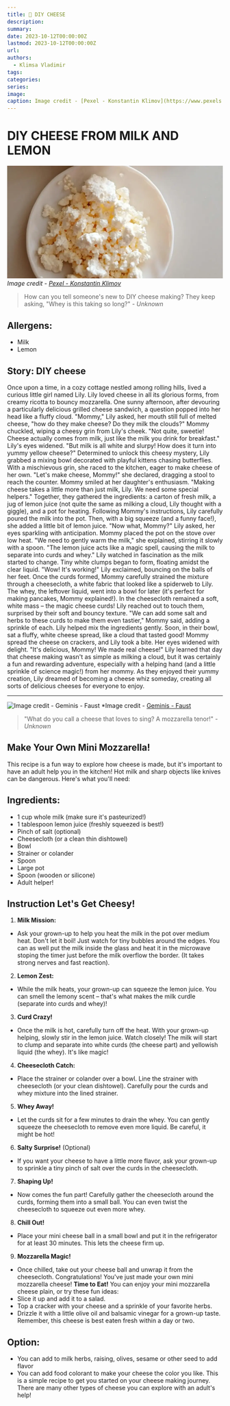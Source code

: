 ```yaml
---
title: 🧩 DIY CHEESE
description: 
summary: 
date: 2023-10-12T00:00:00Z
lastmod: 2023-10-12T00:00:00Z
url: 
authors:
  - Klimsa Vladimir
tags: 
categories: 
series: 
image: 
caption: Image credit - [Pexel - Konstantin Klimov](https://www.pexels.com/photo/cottage-cheese-on-plates-and-a-bowl-of-sour-cream-11281331/)
---
```

# DIY CHEESE FROM MILK AND LEMON
![Pexel - Konstantin Klimov](DIY%20CHEESE.md-20240622145611685.webp "Image credit - [Pexel - Konstantin Klimov](https://www.pexels.com/photo/cottage-cheese-on-plates-and-a-bowl-of-sour-cream-11281331/)")
*Image credit - [Pexel - Konstantin Klimov](https://www.pexels.com/photo/cottage-cheese-on-plates-and-a-bowl-of-sour-cream-11281331/)*
> How can you tell someone's new to DIY cheese making? They keep asking, "Whey is this taking so long?" - *Unknown*
## Allergens:
- Milk
- Lemon
## Story: DIY cheese
Once upon a time, in a cozy cottage nestled among rolling hills, lived a curious little girl named Lily. Lily loved cheese in all its glorious forms, from creamy ricotta to bouncy mozzarella. One sunny afternoon, after devouring a particularly delicious grilled cheese sandwich, a question popped into her head like a fluffy cloud.
"Mommy," Lily asked, her mouth still full of melted cheese, "how do they make cheese? Do they milk the clouds?"
Mommy chuckled, wiping a cheesy grin from Lily's cheek. "Not quite, sweetie! Cheese actually comes from milk, just like the milk you drink for breakfast."
Lily's eyes widened. "But milk is all white and slurpy! How does it turn into yummy yellow cheese?"
Determined to unlock this cheesy mystery, Lily grabbed a mixing bowl decorated with playful kittens chasing butterflies. With a mischievous grin, she raced to the kitchen, eager to make cheese of her own.
"Let's make cheese, Mommy!" she declared, dragging a stool to reach the counter.
Mommy smiled at her daughter's enthusiasm. "Making cheese takes a little more than just milk, Lily. We need some special helpers."
Together, they gathered the ingredients: a carton of fresh milk, a jug of lemon juice (not quite the same as milking a cloud, Lily thought with a giggle), and a pot for heating.
Following Mommy's instructions, Lily carefully poured the milk into the pot. Then, with a big squeeze (and a funny face!), she added a little bit of lemon juice.
"Now what, Mommy?" Lily asked, her eyes sparkling with anticipation.
Mommy placed the pot on the stove over low heat. "We need to gently warm the milk," she explained, stirring it slowly with a spoon. "The lemon juice acts like a magic spell, causing the milk to separate into curds and whey."
Lily watched in fascination as the milk started to change. Tiny white clumps began to form, floating amidst the clear liquid.
"Wow! It's working!" Lily exclaimed, bouncing on the balls of her feet.
Once the curds formed, Mommy carefully strained the mixture through a cheesecloth, a white fabric that looked like a spiderweb to Lily. The whey, the leftover liquid, went into a bowl for later (it's perfect for making pancakes, Mommy explained!).
In the cheesecloth remained a soft, white mass – the magic cheese curds! Lily reached out to touch them, surprised by their soft and bouncy texture.
"We can add some salt and herbs to these curds to make them even tastier," Mommy said, adding a sprinkle of each.
Lily helped mix the ingredients gently. Soon, in their bowl, sat a fluffy, white cheese spread, like a cloud that tasted good!
Mommy spread the cheese on crackers, and Lily took a bite. Her eyes widened with delight. "It's delicious, Mommy! We made real cheese!"
Lily learned that day that cheese making wasn't as simple as milking a cloud, but it was certainly a fun and rewarding adventure, especially with a helping hand (and a little sprinkle of science magic!) from her mommy. As they enjoyed their yummy creation, Lily dreamed of becoming a cheese whiz someday, creating all sorts of delicious cheeses for everyone to enjoy.

---

![Image credit - Geminis - Faust](cheese.webp "Image credit - [Geminis - Faust](https://lh3.googleusercontent.com/fife/ALs6j_F1tG2ShssCpLSusBpwGed6ND5ix3GCisALfOf5Pv9AzM5pi38QtNIa4owDMO95nQYG9Hi48fR6GAQZnLk3kAaa922ywxMqb-WyODvkuLKb2AU_pWyJ07YMM7-bg7V405Ze-11XS1Nb7ldCR1ZxfHBDhsmspbH1EwY-3PyJMgRrcCR3ACGjWV2k3DkK0teaeJT9J7WJe7rGDqfyBJA89V6IcIkmVjZqXy8wP247YuOdHPkTLGf0RmX9sBYmcapMEUV7FbMsg2AuMAnDDvOgbDVi8suTDbQK5V4o7m49GA3yQn65_Zcx6fDwMyb9T4ul2nvkIOdPsGiVrk85-4kfa2e04e1Al02E0dUykp4iIpyyu1FhfatVg3fe28So2A0QpF2pz0txJfNpXcbnY2StX_S1l-TBmRJYPkCV5wNlVPKx5Y6KKngLZv58j7SAsP3i82RFgqARc116eCUlybGnjtHQGCV-lfTam_3WPtUaaXT6FxQZ4qYKvgtfD4Kx--I0jPzmqe_IZsHtjknn15y6BrAtTfBI6_6GWQUhKgbths3xjDUCFALdtkx9cGwvXtXGj5Jk50SFEM6fYOi4E157HaIlIcl8gkzoI8GbdsBI8Mio4IMHEW5YIeOByxrGXxukdK7MbF7To5AUJqsa-GPBROvX6wt6DQz3mgsklvauhVD1SpmQW2XXgUTE-LT4YFjSD0Vxm8bu3MNX9uNNcYhMavneMPsTWxf-BA6cQb4q_vkR9V1eKiXUwyxrsUXoIvYI52XANCNJUAXLvS_qGoOzEWCOF49cm_gdqeWEucULkHjHAKQaNP7661v0z9lvVAqCcqszV1LpX8QhuOGgUAj0ruXPpw-MxfVTXmWYR0bl45m5PvyhMiLDPZsqFAiDPW5ty-no_K6yFYwlqiCdPB6Hh5FGlpHCbi67J8IswffMbf2wKA3MnMq-FYouM2FIQHIhj3fqqu-Kae0W-M8MzmEWzr8P5BCjJ7UUnlpJRSxOw9yZneDAFxe8Xu8a6qEN179kN6KyShPYP2oA-FoSXnyT-KKATh_4A7ycx15sF4HM2vytQGTAsIkSy1LKFzUtXORGi4YkZU-dJumErXV10-B5rYpkN0hD1YR2B0u1ZAbnFlR14Uf8vOseOTtWWn10pt-lYcvIq02pDFKvsxzEK2gz6AFPQazN63uqiMhsnXpg2osJW9xIhRC4bo55eDeLy6cVfbOWpfAdklc1YJwWZdTmsLMdPrZOit3FbrCDsWeAhq0sN6Rc12SxCLiYwpFL9irD4J_xcfOi2b0Q3IL4UigDOHJp1SH6xZEzcFA6WqsWKsSzCfuNlNBmEkElbJ_-fl6P4ul0OsJVh3edP8lyFk47N0JfGnZ-9OItWVJj28E0zNKlo0DmhO9f=s512)")
*Image credit - [Geminis - Faust](https://lh3.googleusercontent.com/fife/ALs6j_F1tG2ShssCpLSusBpwGed6ND5ix3GCisALfOf5Pv9AzM5pi38QtNIa4owDMO95nQYG9Hi48fR6GAQZnLk3kAaa922ywxMqb-WyODvkuLKb2AU_pWyJ07YMM7-bg7V405Ze-11XS1Nb7ldCR1ZxfHBDhsmspbH1EwY-3PyJMgRrcCR3ACGjWV2k3DkK0teaeJT9J7WJe7rGDqfyBJA89V6IcIkmVjZqXy8wP247YuOdHPkTLGf0RmX9sBYmcapMEUV7FbMsg2AuMAnDDvOgbDVi8suTDbQK5V4o7m49GA3yQn65_Zcx6fDwMyb9T4ul2nvkIOdPsGiVrk85-4kfa2e04e1Al02E0dUykp4iIpyyu1FhfatVg3fe28So2A0QpF2pz0txJfNpXcbnY2StX_S1l-TBmRJYPkCV5wNlVPKx5Y6KKngLZv58j7SAsP3i82RFgqARc116eCUlybGnjtHQGCV-lfTam_3WPtUaaXT6FxQZ4qYKvgtfD4Kx--I0jPzmqe_IZsHtjknn15y6BrAtTfBI6_6GWQUhKgbths3xjDUCFALdtkx9cGwvXtXGj5Jk50SFEM6fYOi4E157HaIlIcl8gkzoI8GbdsBI8Mio4IMHEW5YIeOByxrGXxukdK7MbF7To5AUJqsa-GPBROvX6wt6DQz3mgsklvauhVD1SpmQW2XXgUTE-LT4YFjSD0Vxm8bu3MNX9uNNcYhMavneMPsTWxf-BA6cQb4q_vkR9V1eKiXUwyxrsUXoIvYI52XANCNJUAXLvS_qGoOzEWCOF49cm_gdqeWEucULkHjHAKQaNP7661v0z9lvVAqCcqszV1LpX8QhuOGgUAj0ruXPpw-MxfVTXmWYR0bl45m5PvyhMiLDPZsqFAiDPW5ty-no_K6yFYwlqiCdPB6Hh5FGlpHCbi67J8IswffMbf2wKA3MnMq-FYouM2FIQHIhj3fqqu-Kae0W-M8MzmEWzr8P5BCjJ7UUnlpJRSxOw9yZneDAFxe8Xu8a6qEN179kN6KyShPYP2oA-FoSXnyT-KKATh_4A7ycx15sF4HM2vytQGTAsIkSy1LKFzUtXORGi4YkZU-dJumErXV10-B5rYpkN0hD1YR2B0u1ZAbnFlR14Uf8vOseOTtWWn10pt-lYcvIq02pDFKvsxzEK2gz6AFPQazN63uqiMhsnXpg2osJW9xIhRC4bo55eDeLy6cVfbOWpfAdklc1YJwWZdTmsLMdPrZOit3FbrCDsWeAhq0sN6Rc12SxCLiYwpFL9irD4J_xcfOi2b0Q3IL4UigDOHJp1SH6xZEzcFA6WqsWKsSzCfuNlNBmEkElbJ_-fl6P4ul0OsJVh3edP8lyFk47N0JfGnZ-9OItWVJj28E0zNKlo0DmhO9f=s512)
> "What do you call a cheese that loves to sing? A mozzarella tenor!" - *Unknown*
## Make Your Own Mini Mozzarella!
This recipe is a fun way to explore how cheese is made, but it's important to have an adult help you in the kitchen! Hot milk and sharp objects like knives can be dangerous.
Here's what you'll need:
## Ingredients:
* 1 cup whole milk (make sure it's pasteurized!)
* 1 tablespoon lemon juice (freshly squeezed is best!)
* Pinch of salt (optional)
* Cheesecloth (or a clean thin dishtowel)
* Bowl
* Strainer or colander
* Spoon
* Large pot
* Spoon (wooden or silicone)
* Adult helper!
## Instruction Let's Get Cheesy!
1. **Milk Mission:**
* Ask your grown-up to help you heat the milk in the pot over medium heat. Don't let it boil! Just watch for tiny bubbles around the edges. You can as well put the milk inside the glass and heat it in the microwave stoping the timer just before the milk overflow the border. (It takes strong nerves and fast reaction).
2. **Lemon Zest:**
* While the milk heats, your grown-up can squeeze the lemon juice. You can smell the lemony scent – that's what makes the milk curdle (separate into curds and whey)!
3. **Curd Crazy!**
* Once the milk is hot, carefully turn off the heat. With your grown-up helping, slowly stir in the lemon juice. Watch closely! The milk will start to clump and separate into white curds (the cheese part) and yellowish liquid (the whey). It's like magic!
4. **Cheesecloth Catch:**
* Place the strainer or colander over a bowl. Line the strainer with cheesecloth (or your clean dishtowel). Carefully pour the curds and whey mixture into the lined strainer.
5. **Whey Away!**
* Let the curds sit for a few minutes to drain the whey. You can gently squeeze the cheesecloth to remove even more liquid. Be careful, it might be hot!
6. **Salty Surprise!** (Optional)
* If you want your cheese to have a little more flavor, ask your grown-up to sprinkle a tiny pinch of salt over the curds in the cheesecloth.
7. **Shaping Up!**
* Now comes the fun part! Carefully gather the cheesecloth around the curds, forming them into a small ball. You can even twist the cheesecloth to squeeze out even more whey.
8. **Chill Out!**
* Place your mini cheese ball in a small bowl and put it in the refrigerator for at least 30 minutes. This lets the cheese firm up.
9. **Mozzarella Magic!**
* Once chilled, take out your cheese ball and unwrap it from the cheesecloth. Congratulations! You've just made your own mini mozzarella cheese!
**Time to Eat!**
You can enjoy your mini mozzarella cheese plain, or try these fun ideas:
* Slice it up and add it to a salad.
* Top a cracker with your cheese and a sprinkle of your favorite herbs.
* Drizzle it with a little olive oil and balsamic vinegar for a grown-up taste.
Remember, this cheese is best eaten fresh within a day or two.
## Option:
* You can add to milk herbs, raising, olives, sesame or other seed to add flavor
* You can add food colorant to make your cheese the color you like.
This is a simple recipe to get you started on your cheese making journey. There are many other types of cheese you can explore with an adult's help!